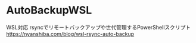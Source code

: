 # AutoBackupWSL
WSL対応 rsyncでリモートバックアップや世代管理するPowerShellスクリプト
https://nyanshiba.com/blog/wsl-rsync-auto-backup
